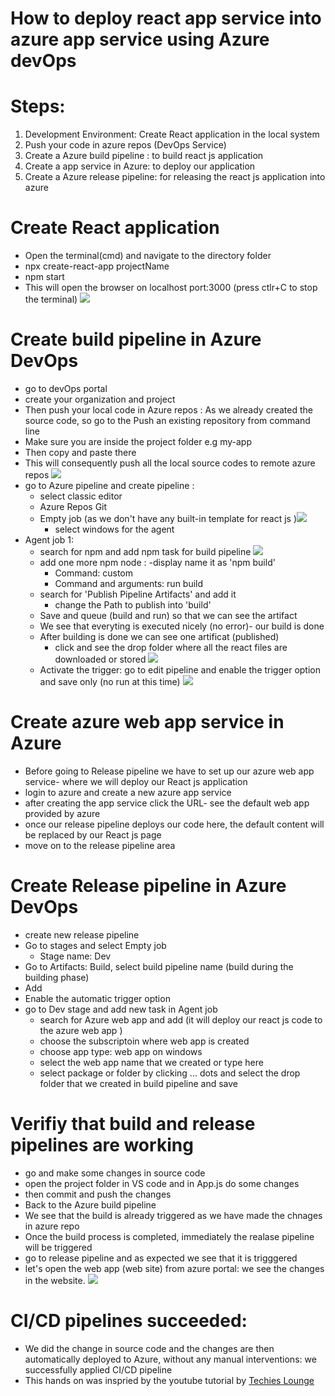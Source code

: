 # How to deploy react app service into azure app service using Azure devOps
# Steps:
1. Development Environment: Create React application in the local system
2. Push your code in azure repos (DevOps Service)
3. Create a Azure build pipeline : to build react js application
4. Create a app service in Azure: to deploy our application
5. Create a Azure release pipeline: for releasing the react js application into azure

# Create React application
- Open the terminal(cmd) and navigate to the directory folder
- npx create-react-app projectName
- npm start
- This will open the browser on localhost port:3000 (press ctlr+C to stop the terminal) ![](./images/Screenshot%20(569).png)

# Create build pipeline in Azure DevOps
- go to devOps portal
- create your organization and project
- Then push your local code in Azure repos : As we already created the source code, so go to the Push an existing repository from command line
- Make sure you are inside the project folder e.g my-app
- Then copy and paste there
- This will consequently push all the local source codes to remote azure repos ![](./images/Screenshot%20(552).png)
- go to Azure pipeline and create pipeline : 
  - select classic editor
  - Azure Repos Git
  - Empty job (as we don't have any built-in template for react js )![](./images/Screenshot%20(553).png)
    - select windows for the agent
- Agent job 1:
  - search for npm and add npm task for build pipeline ![](./images/Screenshot%20(556).png)
  - add one more npm node :
    -display name it as 'npm build'
    - Command: custom
    - Command and arguments: run build
  - search for 'Publish Pipeline Artifacts' and add it
    - change the Path to publish into 'build'
  - Save and queue (build and run) so that we can see the artifact
  - We see that everyting is executed nicely (no error)- our build is done
  - After building is done we can see one artificat (published)
    - click and see the drop folder where all the react files are downloaded or stored ![](./images/Screenshot%20(555).png)
  - Activate the trigger: go to edit pipeline and enable the trigger option and save only (no run at this time) ![](./images/Screenshot%20(559).png)
# Create azure web app service in Azure
- Before going to Release pipeline we have to set up our azure web app service- where we will deploy our React js application
- login to azure and create a new azure app service
- after creating the app service click the URL- see the default web app provided by azure
- once our release pipeline deploys our code here, the default content will be replaced by our React js page
- move on to the release pipeline area

# Create Release pipeline in Azure DevOps
- create new release pipeline
- Go to stages and select Empty job
  - Stage name: Dev
- Go to Artifacts: Build, select build pipeline name (build during the building phase)
- Add
- Enable the automatic trigger option
- go to Dev stage and add new task in Agent job
  - search for Azure web app and add (it will deploy our react js code to the azure web app )
  - choose the subscriptoin where web app is created
  - choose app type: web app on windows
  - select the web app name that we created or type here
  - select package or folder by clicking ... dots and select the drop folder that we created in build pipeline and save

# Verifiy that build and release pipelines are working
- go and make some changes in source code
- open the project folder in VS code and in App.js do some changes
- then commit and push the changes
- Back to the Azure build pipeline
- We see that the build is already triggered as we have made the chnages in azure repo
- Once the build process is completed, immediately the realase pipeline will be triggered
- go to release pipeline and as expected we see that it is trigggered
- let's open the web app (web site) from azure portal: we see the changes in the website. ![](./images/Screenshot%20(567).png)

# CI/CD pipelines succeeded:
- We did the change in source code and the changes are then automatically deployed to Azure, without any manual interventions: we successfully applied CI/CD pipeline 
- This hands on was inspried by the youtube tutorial by [Techies Lounge](https://www.youtube.com/watch?v=Ny5vJRfQito&ab_channel=TechiesLounge)





